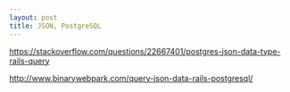 ```yaml
---
layout: post
title: JSON, PostgreSQL
---
```


https://stackoverflow.com/questions/22667401/postgres-json-data-type-rails-query

http://www.binarywebpark.com/query-json-data-rails-postgresql/
